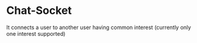 # Chat-Socket
It connects a user to another user having common interest (currently only one interest supported)
